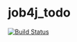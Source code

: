 # job4j_todo
[![Build Status](https://travis-ci.com/EvgeniyDanisevich/job4j_todo.svg?branch=main)](https://travis-ci.com/EvgeniyDanisevich/job4j_todo)